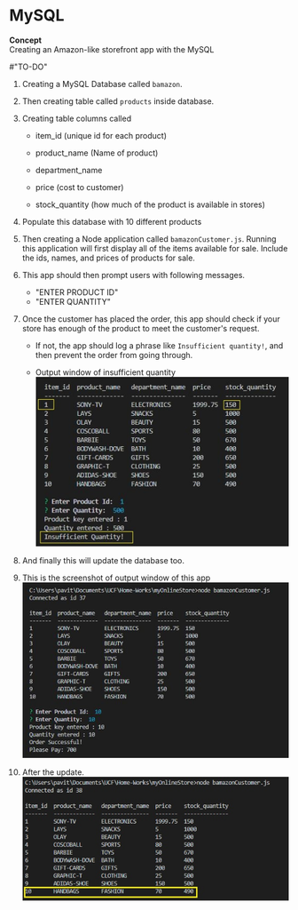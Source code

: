 # MySQL

**Concept**  
Creating an Amazon-like storefront app with the MySQL

#"TO-DO"

1. Creating a MySQL Database called `bamazon`.  

2. Then creating table called `products` inside database.

3. Creating table columns called

   * item_id (unique id for each product)

   * product_name (Name of product)

   * department_name

   * price (cost to customer)

   * stock_quantity (how much of the product is available in stores)

4. Populate this database with 10 different products

5. Then creating a Node application called `bamazonCustomer.js`. Running this application will first display all of the items available for sale. Include the ids, names, and prices of products for sale.

6. This app should then prompt users with following messages.

   * "ENTER PRODUCT ID"
   * "ENTER QUANTITY"

7. Once the customer has placed the order, this app should check if your store has enough of the product to meet the customer's request.

   * If not, the app should log a phrase like `Insufficient quantity!`, and then prevent the order from going through.

   * Output window of insufficient quantity ![ScreenShot](result1.jpg)

8. And finally this will update the database too.

9. This is the screenshot of output window of this app ![ScreenShot](Capture.JPG)

10. After the update. ![ScreenShot](resultdb.jpg)



